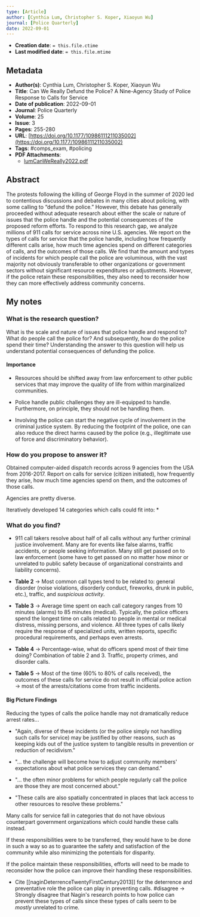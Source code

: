 ```yaml
---
type: [Article]
author: [Cynthia Lum, Christopher S. Koper, Xiaoyun Wu]
journal: [Police Quarterly]
date: 2022-09-01
---
```


* **Creation date**: `= this.file.ctime`
* **Last modified date**: `= this.file.mtime`

## Metadata

* **Author(s)**: Cynthia Lum, Christopher S. Koper, Xiaoyun Wu
* **Title**: Can We Really Defund the Police? A Nine-Agency Study of Police Response to Calls for Service
* **Date of publication**: 2022-09-01
* **Journal**: Police Quarterly
* **Volume**: 25
* **Issue**: 3
* **Pages**: 255-280
* **URL**: [https://doi.org/10.1177/10986111211035002](https://doi.org/10.1177/10986111211035002)
* **Tags**: #comps_exam, #policing
* **PDF Attachments**:
  * [lumCanWeReally2022.pdf](zotero://open-pdf/library/items/4T26HCW2)

## Abstract

The protests following the killing of George Floyd in the summer of 2020 led to contentious discussions and debates in many cities about policing, with some calling to “defund the police.” However, this debate has generally proceeded without adequate research about either the scale or nature of issues that the police handle and the potential consequences of the proposed reform efforts. To respond to this research gap, we analyze millions of 911 calls for service across nine U.S. agencies. We report on the types of calls for service that the police handle, including how frequently different calls arise, how much time agencies spend on different categories of calls, and the outcomes of those calls. We find that the amount and types of incidents for which people call the police are voluminous, with the vast majority not obviously transferable to other organizations or government sectors without significant resource expenditures or adjustments. However, if the police retain these responsibilities, they also need to reconsider how they can more effectively address community concerns.

## My notes

### What is the research question?

What is the scale and nature of issues that police handle and respond to? What do people call the police for? And subsequently, how do the police spend their time? Understanding the answer to this question will help us understand potential consequences of defunding the police.
#### Importance

* Resources should be shifted away from law enforcement to other public services that may improve the quality of life from within marginalized communities.
  
* Police handle public challenges they are ill-equipped to handle. Furthermore, on principle, they should not be handling them.
  
* Involving the police can start the negative cycle of involvement in the criminal justice system. By reducing the footprint of the police, one can also reduce the direct harms caused by the police (e.g., illegitimate use of force and discriminatory behavior). 

### How do you propose to answer it?

Obtained computer-aided dispatch records across 9 agencies from the USA from 2016-2017. Report on calls for service (citizen initiated), how frequently they arise, how much time agencies spend on them, and the outcomes of those calls.

Agencies are pretty diverse.

Iteratively developed 14 categories which calls could fit into:
* 
### What do you find?

* 911 call takers resolve about half of all calls without any further criminal justice involvement. Many are for events like false alarms, traffic accidents, or people seeking information. Many still get passed on to law enforcement (some have to get passed on no matter how minor or unrelated to public safety because of organizational constraints and liability concerns).
  
* **Table 2** -> Most common call types tend to be related to: general disorder (noise violations, disorderly conduct, fireworks, drunk in public, etc.), traffic, and *suspicious activity*.
  
* **Table 3** -> Average time spent on each call category ranges from 10 minutes (alarms) to 85 minutes (medical). Typically, the police officers spend the longest time on calls related to people in mental or medical distress, missing persons, and violence. All three types of calls likely require the response of specialized units, written reports, specific procedural requirements, and perhaps even arrests.
  
* **Table 4** -> Percentage-wise, what do officers spend most of their time doing? Combination of table 2 and 3. Traffic, property crimes, and disorder calls.
  
* **Table 5** -> Most of the time (60% to 80% of calls received), the outcomes of these calls for service do not result in official police action -> most of the arrests/citations come from traffic incidents.
#### Big Picture Findings

Reducing the types of calls the police handle may not dramatically reduce arrest rates...

* "Again, diverse of these incidents (or the police simply not handling such calls for service) may be justified by other reasons, such as keeping kids out of the justice system to tangible results in prevention or reduction of recidivism."
  
* "... the challenge will become how to adjust community members' expectations about what police services they can demand."
  
* "... the often minor problems for which people regularly call the police are those they are most concerned about."
  
* "These calls are also spatially concentrated in places that lack access to other resources to resolve these problems." 

Many calls for service fall in categories that do not have obvious counterpart government organizations which could handle these calls instead.

If these responsibilities were to be transferred, they would have to be done in such a way so as to guarantee the safety and satisfaction of the community while also minimizing the potentials for disparity.

If the police maintain these responsibilities, efforts will need to be made to reconsider how the police can improve their handling these responsibilities.

* Cite [[naginDeterrenceTwentyFirstCentury2013]] for the deterrence and preventative role the police can play in preventing calls. #disagree -> Strongly disagree that Nagin's research points to how police can prevent these types of calls since these types of calls seem to be *mostly* unrelated to crime.